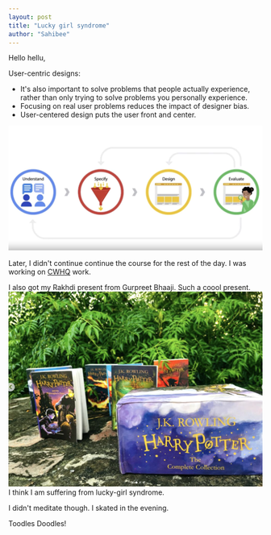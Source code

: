 ```yaml
---
layout: post
title: "Lucky girl syndrome"
author: "Sahibee"
---
```


Hello hellu,

User-centric designs:

- It's also important to solve problems that people actually experience, rather than only trying to solve problems you personally experience.
- Focusing on real user problems reduces the impact of designer bias.
- User-centered design puts the user front and center.

![User centric](../images/aug/user-centric.png)

Later, I didn't continue continue the course for the rest of the day. I was working on [CWHQ](https://www.codewizardshq.com/) work.

I also got my Rakhdi present from Gurpreet Bhaaji. Such a coool present.
![Harry Potter](../images/aug/harry-potter.png)
I think I am suffering from lucky-girl syndrome.

I didn't meditate though. I skated in the evening.

Toodles Doodles!
